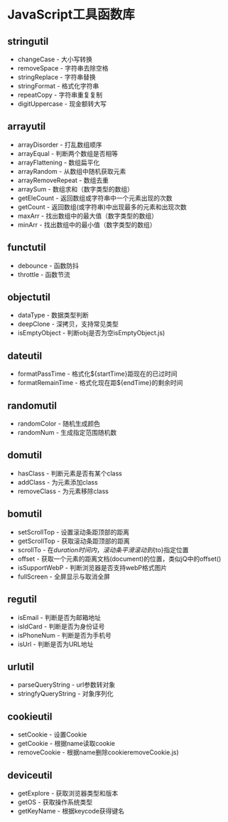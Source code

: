 JavaScript工具函数库
===========

## stringutil
* changeCase&nbsp;-&nbsp;大小写转换
* removeSpace&nbsp;-&nbsp;字符串去除空格
* stringReplace&nbsp;-&nbsp;字符串替换
* stringFormat&nbsp;-&nbsp;格式化字符串
* repeatCopy&nbsp;-&nbsp;字符串重复复制
* digitUppercase&nbsp;-&nbsp;现金额转大写

## arrayutil
* arrayDisorder&nbsp;-&nbsp;打乱数组顺序
* arrayEqual&nbsp;-&nbsp;判断两个数组是否相等
* arrayFlattening&nbsp;-&nbsp;数组扁平化
* arrayRandom&nbsp;-&nbsp;从数组中随机获取元素
* arrayRemoveRepeat&nbsp;-&nbsp;数组去重
* arraySum&nbsp;-&nbsp;数组求和（数字类型的数组）
* getEleCount&nbsp;-&nbsp;返回数组或字符串中一个元素出现的次数
* getCount&nbsp;-&nbsp;返回数组(或字符串)中出现最多的元素和出现次数
* maxArr&nbsp;-&nbsp;找出数组中的最大值（数字类型的数组）
* minArr&nbsp;-&nbsp;找出数组中的最小值（数字类型的数组）

## functutil
* debounce&nbsp;-&nbsp;函数防抖
* throttle&nbsp;-&nbsp;函数节流

## objectutil
* dataType&nbsp;-&nbsp;数据类型判断
* deepClone&nbsp;-&nbsp;深拷贝，支持常见类型
* isEmptyObject&nbsp;-&nbsp;判断obj是否为空isEmptyObject.js)

## dateutil
* formatPassTime&nbsp;-&nbsp;格式化${startTime}距现在的已过时间
* formatRemainTime&nbsp;-&nbsp;格式化现在距${endTime}的剩余时间

## randomutil
* randomColor&nbsp;-&nbsp;随机生成颜色
* randomNum&nbsp;-&nbsp;生成指定范围随机数

## domutil
* hasClass&nbsp;-&nbsp;判断元素是否有某个class
* addClass&nbsp;-&nbsp;为元素添加class
* removeClass&nbsp;-&nbsp;为元素移除class

## bomutil
* setScrollTop&nbsp;-&nbsp;设置滚动条距顶部的距离
* getScrollTop&nbsp;-&nbsp;获取滚动条距顶部的距离
* scrollTo&nbsp;-&nbsp;在${duration}时间内，滚动条平滑滚动到${to}指定位置
* offset&nbsp;-&nbsp;获取一个元素的距离文档(document)的位置，类似jQ中的offset()
* isSupportWebP&nbsp;-&nbsp;判断浏览器是否支持webP格式图片
* fullScreen&nbsp;-&nbsp;全屏显示与取消全屏

## regutil
* isEmail&nbsp;-&nbsp;判断是否为邮箱地址
* isIdCard&nbsp;-&nbsp;判断是否为身份证号
* isPhoneNum&nbsp;-&nbsp;判断是否为手机号
* isUrl&nbsp;-&nbsp;判断是否为URL地址

## urlutil
* parseQueryString&nbsp;-&nbsp;url参数转对象
* stringfyQueryString&nbsp;-&nbsp;对象序列化

## cookieutil
* setCookie&nbsp;-&nbsp;设置Cookie
* getCookie&nbsp;-&nbsp;根据name读取cookie
* removeCookie&nbsp;-&nbsp;根据name删除cookieremoveCookie.js)

## deviceutil
* getExplore&nbsp;-&nbsp;获取浏览器类型和版本
* getOS&nbsp;-&nbsp;获取操作系统类型
* getKeyName&nbsp;-&nbsp;根据keycode获得键名

